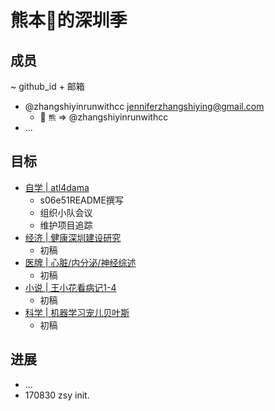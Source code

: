 # 熊本🐻的深圳季

## 成员
~ github_id + 邮箱

- @zhangshiyinrunwithcc jenniferzhangshiying@gmail.com
    +  🐻 `熊` => @zhangshiyinrunwithcc
- ...


## 目标

- [自学 | atl4dama]()
    + []() s06e51README撰写
    + []() 组织小队会议
    + []() 维护项目追踪
- [经济 | 健康深圳建设研究]()
    + []() 初稿
- [医牌 | 心脏/内分泌/神经综述]()
    + []() 初稿
- [小说 | 王小花看病记1-4]()
    + []() 初稿
- [科学 | 机器学习宠儿贝叶斯]()
    + []() 初稿

## 进展

- ...
- 170830 zsy init.